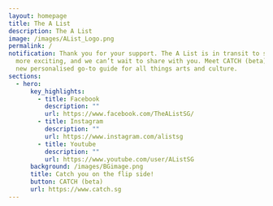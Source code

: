 ```yaml
---
layout: homepage
title: The A List
description: The A List
image: /images/AList_Logo.png
permalink: /
notification: Thank you for your support. The A List is in transit to something
  more exciting, and we can’t wait to share with you. Meet CATCH (beta), your
  new personalised go-to guide for all things arts and culture.
sections:
  - hero:
      key_highlights:
        - title: Facebook
          description: ""
          url: https://www.facebook.com/TheAListSG/
        - title: Instagram
          description: ""
          url: https://www.instagram.com/alistsg
        - title: Youtube
          description: ""
          url: https://www.youtube.com/user/AListSG
      background: /images/BGimage.png
      title: Catch you on the flip side!
      button: CATCH (beta)
      url: https://www.catch.sg
---
```


